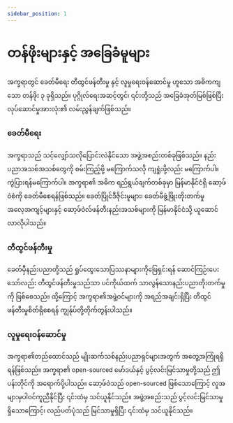 ```yaml
---
sidebar_position: 1
---
```


# တန်ဖိုးများနှင့် အခြေခံမူများ
အက္ခရာတွင် ခေတ်မီရေး တီထွင်ဖန်တီးမှု နှင့် လူမှုရေးဝန်ဆောင်မှု ဟူသော အဓိကကျသော တန်ဖိုး ၃ ခုရှိသည်။ ပုဂ္ဂိုလ်ရေးအဆင့်တွင်၊ ၎င်းတို့သည် အခြေခံအုတ်မြစ်ဖြစ်ပြီး လုပ်ဆောင်မှုအားလုံး၏ လမ်းညွှန်ချက်ဖြစ်သည်။

### ခေတ်မီရေး
အက္ခရာသည် သင့်လျှော်သလိုပြောင်းလဲနိုင်သော အဖွဲ့အစည်းတစ်ခုဖြစ်သည်။ နည်းပညာအသစ်အသစ်တွေကို စမ်းကြည့်ဖို့ မကြောက်သလို ကျရှုံးဖို့လည်း မကြောက်ပါ။ ကွဲပြားရန်မကြောက်ပါ။ အက္ခရာ၏ အဓိက ရည်ရွယ်ချက်တစ်ခုမှာ မြန်မာနိုင်ငံရှိ ဆော့ဖ်ဝဲစံကို ခေတ်မီစေရန်ဖြစ်သည်။ ခေတ်ပြိုင်ဒီဇိုင်းမူများ၊ ခေတ်မီဖွံ့ဖြိုးတိုးတက်မှုအလေ့အကျင့်များနှင့် ဆော့ဖ်ဝဲလ်ဖန်တီးနည်းအသစ်များကို မြန်မာနိုင်ငံသို့ ယူဆောင်လာလိုပါသည်။

### တီထွင်ဖန်တီးမှု
ခေတ်မှီနည်းပညာတို့သည် ရှုပ်ထွေးသောပြဿနာများကိုဖြေရှင်းရန် ဆောင်ကြဉ်းပေးသော်လည်း တီထွင်ဖန်တီးမှုသည်သာ ပင်ကိုယ်ထက် သာလွန်သောနည်းပညာတိုးတက်မှုကို ဖြစ်စေသည်။ ထို့ကြောင့် အက္ခရာ၏အဖွဲ့ဝင်များကို အရည်အချင်းရှိပြီး တီထွင်ဖန်တီးမှုစိတ်ရှိစေရန် ကျွန်ုပ်တို့တိုက်တွန်းပါသည်။

### လူမှုရေးဝန်ဆောင်မှု
အက္ခရာ၏တည်ထောင်သည် မျိုးဆက်သစ်နည်းပညာရှင်များအတွက် အတွေ့အကြုံရရှိရန်ဖြစ်သည်။
အက္ခရာ၏ open-sourced မော်ဒယ်နှင့် ပွင့်လင်းမြင်သာမှုတို့သည် ဤပန်းတိုင်ကို အရောက်ပို့ပါသည်။
ဆော့ဖ်ဝဲသည် open-sourced ဖြစ်သောကြောင့် လူအများမှပါဝင်ကူညီနိုင်ပြီး ၎င်းထံမှ သင်ယူနိုင်သည်။
အဖွဲ့အစည်းသည် ပွင့်လင်းမြင်သာမှုရှိသောကြောင့်၊ လည်ပတ်ပုံသည် မြင်သာမှုရှိပြီး ၎င်းထံမှ သင်ယူနိုင်သည်။
